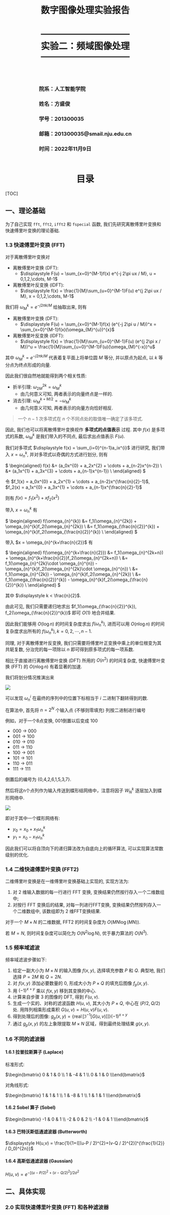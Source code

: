<style>
h1 {
    text-align: center;
}
h2, h3 {
    page-break-after: avoid; 
}
.center {
    margin: 0 auto;
    width: fit-content;
    margin-top: 2em;
    padding-top: 0.5em;
    padding-bottom: 0.5em;
    margin-bottom: 2em;
}
.title {
    font-weight: bold;
    border-top-style: solid;
    border-bottom-style: solid;
}
.newpage {
    page-break-after: always
}
@media print {
    @page {
        margin: 3cm;
    }
}
</style>

<h1 style="margin-top: 4em">
数字图像处理实验报告
</h1>

# <h1 class="center title">实验二：频域图像处理</h1>

<div class="center">
<h3>院系：人工智能学院</h3>
<h3>姓名：方盛俊</h3>
<h3>学号：201300035</h3>
<h3>邮箱：201300035@smail.nju.edu.cn</h3>
<h3>时间：2022年11月9日</h3>
</div>

<div class="newpage"></div>

<!-- 生成目录 -->

## <h1>目录</h1>

[TOC]

<div class="newpage"></div>

<!-- 文章主体内容 -->

## 一、理论基础

为了自己实现 `fft`, `fft2`, `ifft2` 和 `fspecial` 函数, 我们先研究离散傅里叶变换和快速傅里叶变换的理论基础.

<!-- ### 1.1 离散傅里叶变换 (DFT)

对于采样后函数 $\displaystyle \tilde{f}(t) = f(t)s_{\Delta T}(t) = \sum_{n=-\infty}^{\infty}f(t)\delta(t-n\Delta T)$

我们可以直接进行傅里叶变换

$
\begin{aligned}
\tilde{F}(\mu) &= \int_{-\infty}^{+\infty}\tilde{f}(t)e^{-j 2\pi \mu t}\mathrm{d}t \\
&= \int_{-\infty}^{+\infty}\sum_{n=-\infty}^{\infty}f(t)\delta(t-n\Delta T)e^{-j 2\pi \mu t}\mathrm{d}t \\
&= \sum_{n=-\infty}^{\infty}\int_{-\infty}^{+\infty}f(t)\delta(t-n\Delta T)e^{-j 2\pi \mu t}\mathrm{d}t \\
&= \sum_{n=-\infty}^{\infty}f_n e^{-j 2\pi \mu n \Delta T}, \quad [f_n=f(n \Delta T)] \\
\end{aligned}
$

我们在已经证明了 $\tilde{F}(\mu)$ 是以 $\displaystyle \frac{1}{\Delta T}$ 为周期的周期函数, 因此我们这里只考虑 $\tilde{F}(\mu)$ 的一个周期 $\displaystyle [0, \frac{1}{\Delta T}]$.

我们在 $\tilde{F}(\mu)$ 的一个周期 $\displaystyle [0, \frac{1}{\Delta T}]$ 上采样 $M$ 个样本, 即通过

$\displaystyle \mu = \frac{m}{M \Delta T}, m = 0,1,2,\cdots, M-1$

采样得到

$\displaystyle F_m = \sum_{n=0}^{M-1}f_n e^{-j 2\pi mn / M}, m = 0,1,2,\cdots, M-1$

此即离散傅里叶变换 (DFT).

同理我们有离散傅里叶反变换 (IDFT)

$\displaystyle f_n = \frac{1}{M}\sum_{m=0}^{M-1}F_m e^{j 2\pi mn / M}, m = 0,1,2,\cdots, M-1$

因此有

- 离散傅里叶变换 (DFT):
    - $\displaystyle F(u) = \sum_{x=0}^{M-1}f(x) e^{-j 2\pi ux / M}, u = 0,1,2,\cdots, M-1$
- 离散傅里叶反变换 (IDFT):
    - $\displaystyle f(x) = \frac{1}{M}\sum_{u=0}^{M-1}F(u) e^{j 2\pi ux / M}, x = 0,1,2,\cdots, M-1$

可以看出表达式不依赖采样间隔和频率间隔, 因此适用于任何均匀取样的有限离散样本集.

并且它们有着无限周期, 周期为 $M$ 的性质.

- $F(u) = F(u+KM)$
- $f(u) = f(x+KM)$

如果我们有

- 采样间隔为 $\Delta T$

则有

- 总时间长度为 $T = M \Delta T$
- 频率间隔为 $\displaystyle \Delta u = \frac{1}{M\Delta T} = \frac{1}{T}$
- 频域范围为 $\displaystyle \Omega = M \Delta u = \frac{1}{\Delta T}$

### 1.2 二维离散傅里叶变换 (DFT2)

- 二维离散傅里叶变换 (DFT)
    - $\displaystyle F(u,v) = \sum_{x=0}^{M-1}\sum_{y=0}^{N-1}f(x,y)e^{-j 2\pi(ux / M + vy / N)}$
- 二维离散傅里叶反变换 (IDFT)
    - $\displaystyle f(x,y) = \frac{1}{MN}\sum_{u=0}^{M-1}\sum_{v=0}^{N-1}F(u,v)e^{j 2\pi(ux / M + vy / N)}$

旋转性:

- $\displaystyle f(r,\theta+\theta_0) \Leftrightarrow F(\omega, \varphi+\theta_0)$

其中使用的是极坐标.

平移性:

- $\displaystyle f(x,y)e^{j 2\pi(u_0x / M + v_0y / N)} \Leftrightarrow F(u-u_0,v-v_0)$
- $\displaystyle f(x-x_0,y-y_0) \Leftrightarrow F(u,v)e^{-j 2\pi(x_0u / M + y_0v / N)}$

如果我们令 $u_0=M/2$, $v_0=N/2$, 则有

- $f(x,y)(-1)^{x+y} \Leftrightarrow F(u-M/2,v-N/2)$

幅度, 相角与功率谱:

- 极坐标表示: $\displaystyle F(u,v)=|F(u,v)|e^{j\phi(u,v)}$
- 幅度 (傅里叶谱): $|F(u,v)| = [R^{2}(u,v)+I^{2}(u,v)]^{\frac{1}{2}}$
- 相角 ($[-\pi, \pi]$): $\displaystyle \phi(u,v) = \arctan \left[ \frac{I(u,v)}{R(u,v)} \right]$
- 功率谱: $P(u,v) = |F(u,v)|^{2} = R^{2}(u,v) + I^{2}(u,v)$

二维离散卷积:

- $\displaystyle f(x,y)*h(x,y) = \sum_{m=0}^{M-1}\sum_{n=0}^{N-1}f(m,n)h(x-m,y-n)$
    - 该式给出了一个二维周期序列中的一个周期, 因此也被称为循环卷积
- $f(x,y)*h(x,y) \Leftrightarrow F(u,v)H(u,v)$
- $f(x,y)h(x,y) \Leftrightarrow F(u,v)*H(u,v)$

要理解循环卷积, 我们可以使用一个一维序列来说明:

对于 $\displaystyle y(x) = f(x)*h(x) = \sum_{m=0}^{M-1}\sum_{n=0}^{N-1}f(m,n)h(x-m,y-n)$

用矩阵形式表示就是

$
\begin{bmatrix} y(0) \\ y(1) \\ y(2) \\ \vdots \\ y(M-1) \\\end{bmatrix} = \begin{bmatrix} h(0) & h(M-1) & h(M-2) & \cdots  & h(1) \\ h(1) & h(0) & h(M-1) & \cdots & h(2) \\ h(2) & h(1) & h(0) & \cdots & h(3) \\ \vdots & \vdots & \vdots & \vdots & \vdots\\ h(M-1) & h(M-2) & h(M-3) & \cdots &h(0) \end{bmatrix}\begin{bmatrix} f(0) \\ f(1) \\ f(2) \\ \vdots \\ f(M-1) \\\end{bmatrix}
$

可以看出, 如果周期过于相近的话, 会产生缠绕错误, 所以我们要在 $f(x)$ 和 $h(x)$ 末尾处进行零填充, 使得 $M \ge M_{f}+M_{h}-1$.

二维同理, 也要进行零填充.

但是有一个问题, 我们如何对频率域滤波器 $H(u,v)$ 进行零填充?

- 先将 $H(u,v)$ 转为空间域的 $h(x,y)$, 进行零填充后再转回来
    - 会出现振铃现象, 因此并不实用
- 不进行零填充, 直接构造一个与 $F(u,v)$ 一样大小的 $H(u,v)$
    - 没有完全解决缠绕问题, 但是问题不大, 因为图像已经经过零填充了 -->


### 1.3 快速傅里叶变换 (FFT)

对于离散傅里叶变换对

- 离散傅里叶变换 (DFT):
    - $\displaystyle F(u) = \sum_{x=0}^{M-1}f(x) e^{-j 2\pi ux / M}, u = 0,1,2,\cdots, M-1$
- 离散傅里叶反变换 (IDFT):
    - $\displaystyle f(x) = \frac{1}{M}\sum_{u=0}^{M-1}F(u) e^{j 2\pi ux / M}, x = 0,1,2,\cdots, M-1$

我们将 $\omega_{M}^{k} = e^{-j 2\pi k / M}$ 给抽取出来, 则有

- 离散傅里叶变换 (DFT):
    - $\displaystyle F(u) = \sum_{x=0}^{M-1}f(x) (e^{-j 2\pi u / M})^x = \sum_{x=0}^{M-1}f(x)(\omega_{M}^{u})^{x}$
- 离散傅里叶反变换 (IDFT):
    - $\displaystyle f(x) = \frac{1}{M}\sum_{u=0}^{M-1}F(u) (e^{j 2\pi x / M})^u = \frac{1}{M}\sum_{u=0}^{M-1}F(u)(\omega_{M}^{-x})^u$

其中 $\omega_{M}^{k} = e^{-j 2\pi k / M}$ 代表着复平面上将单位圆 $M$ 等分, 并以原点为起点, 以 $k$ 等分点为终点形成的向量. 

因此我们很自然地就能得到两个相关性质:

- 折半引理: $\omega_{2M}^{2k} = \omega_{M}^{k}$
    - 由几何意义可知, 两者表示的向量终点是一样的.
- 消去引理: $\omega_{M}^{k + M / 2} = -\omega_{M}^{k}$
    - 由几何意义可知, 两者表示的向量方向恰好相反.

> 一个 $n - 1$ 次多项式在 $n$ 个不同点处的取值唯一确定了该多项式.

因此, 我们也可以将离散傅里叶变换视作 **多项式的点值表示** 过程. 其中 $f(x)$ 是多项式的系数, $\omega_{M}^{k}$ 是我们带入的不同点, 最后求出点值表示 $F(u)$.

我们对多项式 $\displaystyle f(x) = \sum_{i=0}^{n-1}a_ix^{i}$ 进行研究, 我们带入 $x=\omega_{n}^{k}$, 并对多项式以奇偶的方式进行划分, 则有

$
\begin{aligned}
f(x) &= (a_0x^{0} + a_2x^{2} + \cdots + a_{n-2}x^{n-2}) \\
&+ (a_1x^{1} + a_3x^{3} + \cdots + a_{n-1}x^{n-1}) \\
\end{aligned}
$

令 $f_1(x) = a_0x^{0} + a_2x^{1} + \cdots + a_{n-2}x^{\frac{n}{2}-1}$, $f_2(x) = a_1x^{0} + a_3x^{1} + \cdots + a_{n-1}x^{\frac{n}{2}-1}$

则有 $f(x) = f_1(x^{2}) + xf_2(x^{2})$

带入 $x = \omega_{n}^{k}$ 有

$
\begin{aligned}
f(\omega_{n}^{k}) &= f_1(\omega_{n}^{2k}) + \omega_{n}^{k}f_2(\omega_{n}^{2k}) \\
&= f_1(\omega_{\frac{n}{2}}^{k}) + \omega_{n}^{k}f_2(\omega_{\frac{n}{2}}^{k}) \\
\end{aligned}
$

带入 $x = \omega_{n}^{k+\frac{n}{2}}$ 有

$
\begin{aligned}
f(\omega_{n}^{k+\frac{n}{2}}) &= f_1(\omega_{n}^{2k+n}) + \omega_{n}^{k+\frac{n}{2}}f_2(\omega_{n}^{2k+n}) \\
&= f_1(\omega_{n}^{2k}\cdot \omega_{n}^{n}) - \omega_{n}^{k}f_2(\omega_{n}^{2k}\cdot \omega_{n}^{n}) \\
&= f_1(\omega_{n}^{2k}) - \omega_{n}^{k}f_2(\omega_{n}^{2k}) \\
&= f_1(\omega_{\frac{n}{2}}^{k}) - \omega_{n}^{k}f_2(\omega_{\frac{n}{2}}^{k}) \\
\end{aligned}
$

其中 $\displaystyle k < \frac{n}{2}$.

由此可见, 我们只需要递归地求出 $f_1(\omega_{\frac{n}{2}}^{k}), f_2(\omega_{\frac{n}{2}}^{k})$ 即可 $O(1)$ 地合并结果.

因此我们能够用 $O(\log n)$ 的时间复杂度求出 $f(\omega_{n}^{k})$, 进而可以用 $O(n\log n)$ 的时间复杂度求出所有的 $f(\omega_{n}^{k}), k=0,2,\cdots,n-1$.

同理, 对于离散傅里叶反变换, 我们只需要将傅里叶正变换中乘上的单位根变为其共轭复数, 分治完的每一项除以 $n$ 即可得到原多项式的每一项系数.

相比于直接进行离散傅里叶变换 (DFT) 所用的 $O(n^{2})$ 的时间复杂度, 快速傅里叶变换 (FFT) 的 $O(n\log n)$ 有着显著的加速.

我们将划分情况推演出来

![](images/2022-11-09-18-24-12.png)

可以发现 $\omega_{n}^{i}$ 在最终的序列中的位置下标相当于 $i$ 二进制下翻转得到的数.

在算法中, 首先将 $n=2^{N}$ 个输入点 (不够则零填充) 列按二进制进行编号

例如，对于一个8点变换, 001倒置以后变成 100

- 000 → 000
- 001 → 100
- 010 → 010
- 011 → 110
- 100 → 001
- 101 → 101
- 110 → 011
- 111 → 111

倒置后的编号为 {0,4,2,6,1,5,3,7}.

然后将这n个点列作为输入传送到蝶形结网络中，注意将因子 $W_{{N}}^{{k}}$ 逐层加入到蝶形网络中.

![](images/2022-11-09-18-51-45.png)

即对于其中一个蝶形网络有:

- $y_0 = x_0 + x_1\omega_{n}^{k}$
- $y_1 = x_0 - x_1\omega_{n}^{k}$

因此我们可以将自顶向下的递归算法改为自底向上的循环算法, 可以实现算法常数级别的优化.


### 1.4 二维快速傅里叶变换 (FFT2)

二维傅里叶变换是在一维傅里叶变换基础上实现的, 实现方法为:

1. 对 2 维输入数据的每一行进行 FFT 变换, 变换结果仍然按行存入一个二维数组中;
2. 对按行 FFT 变换后的结果, 对每一列进行FFT变换, 变换结果仍然按列存入一个二维数组中, 该数组即为 2 维FFT变换结果.

对于一个 $M \times N$ 的二维数据, FFT2 的时间复杂度为 $O(MN\log(MN))$.

若 $M=N$, 则时间复杂度可以简化为 $O(N^2\log N)$, 优于暴力算法的 $O(N^{3})$.

### 1.5 频率域滤波

频率域滤波步骤如下:

1. 给定一副大小为 $M \times N$ 的输入图像 $f(x, y)$, 选择填充参数 $P$ 和 $Q$. 典型地, 我们选择 $P = 2M$ 和 $Q = 2N$.
2.  对 $f(x, y)$ 添加必要数量的 $0$, 形成大小为 $P × Q$ 的填充后图像 $f_{p}(x, y)$.
3. 用 $(−1)^{x+y}$ 乘以 $f(x,y)$ 移到其变换的中心.
4. 计算来自步骤 3 的图像的 DFT, 得到 $F(u, v)$.
5. 生成一个实的、对称的滤波函数 $H(u, v)$, 其大小为 $P \times Q$, 中心在 $(P / 2, Q / 2)$ 处. 用阵列相乘形成乘积 $G(u,v)=H(u,v)F(u,v)$.
6. 得到处理后的图像: $g_{p}(x,y) = \{ \operatorname{real}[\mathfrak{I}^{-1}[G(u,v)]] \}(-1)^{x+y}$
7. 通过 $g_{p}(x,y)$ 的左上象限提取 $M \times N$ 区域，得到最终处理结果 $g(x,y)$.

### 1.6 不同的滤波器

#### 1.6.1 拉普拉斯算子 (Laplace)

标准形式:

$\begin{bmatrix} 0 & 1 & 0 \\ 1 & -4 & 1 \\ 0 & 1 & 0 \\\end{bmatrix}$

对角线形式:

$\begin{bmatrix} 1 & 1 & 1 \\ 1 & -8 & 1 \\ 1 & 1 & 1 \\\end{bmatrix}$

#### 1.6.2 Sobel 算子 (Sobel)

$\begin{bmatrix} -1 & 0 & 1 \\ -2 & 0 & 2 \\ -1 & 0 & 1 \\\end{bmatrix}$

#### 1.6.3 巴特沃斯低通滤波器 (Butterworth)

$\displaystyle H(u,v) = \frac{1}{1+([(u-P / 2)^{2}+(v-Q / 2)^{2}]^{\frac{1}{2}} / D_0)^{2n}}$

#### 1.6.4 高斯低通滤波器 (Gaussian)

$H(u,v) = e^{-[(u-P / 2)^{2}+(v-Q / 2)^{2}] / 2\sigma^{2}}$


## 二、具体实现

### 2.0 实现快速傅里叶变换 (FFT) 和各种滤波器





